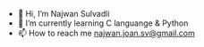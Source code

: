 - 👋 Hi, I’m Najwan Sulvadli
- 🌱 I’m currently learning C languange & Python
- 📫 How to reach me najwan.joan.sv@gmail.com

<!---
najwansv is a ✨ special ✨ repository because its `README.md` (this file) appears on your GitHub profile.
You can click the Preview link to take a look at your changes.
--->
